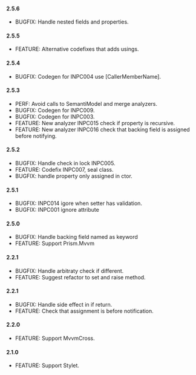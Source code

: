 #### 2.5.6
* BUGFIX: Handle nested fields and properties.

#### 2.5.5
* FEATURE: Alternative codefixes that adds usings.

#### 2.5.4
* BUGFIX: Codegen for INPC004 use [CallerMemberName].

#### 2.5.3
* PERF: Avoid calls to SemantiModel and merge analyzers.
* BUGFIX: Codegen for INPC009.
* BUGFIX: Codegen for INPC003.
* FEATURE: New analyzer INPC015 check if property is recursive.
* FEATURE: New analyzer INPC016 check that backing field is assigned before notifying.

#### 2.5.2
* BUGFIX: Handle check in lock INPC005.
* FEATURE: Codefix INPC007, seal class.
* BUGFIX: handle property only assigned in ctor.

#### 2.5.1
* BUGFIX: INPC014 igore when setter has validation.
* BUGFIX: INPC001 ignore attribute

#### 2.5.0
* BUGFIX: Handle backing field named as keyword 
* FEATURE: Support Prism.Mvvm

#### 2.2.1
* BUGFIX: Handle arbitraty check if different.
* FEATURE: Suggest refactor to set and raise method.

#### 2.2.1
* BUGFIX: Handle side effect in if return.
* FEATURE: Check that assignment is before notification.

#### 2.2.0
* FEATURE: Support MvvmCross.

#### 2.1.0
* FEATURE: Support Stylet.

